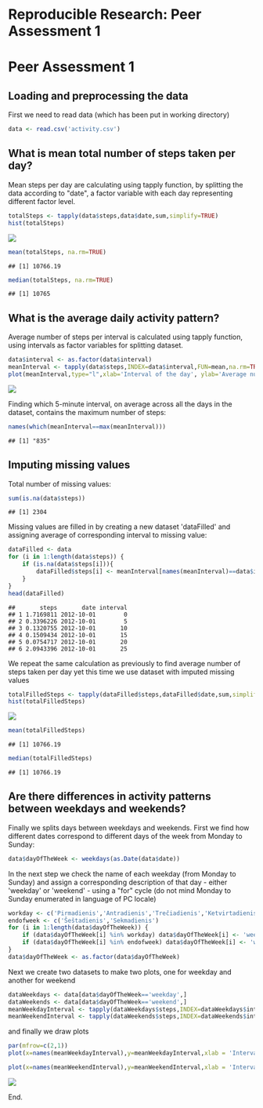 # Reproducible Research: Peer Assessment 1

# Peer Assessment 1

## Loading and preprocessing the data

First we need to read data (which has been put in working directory)


```r
data <- read.csv('activity.csv')
```

## What is mean total number of steps taken per day?

Mean steps per day are calculating using tapply function, by splitting
the data according to "date", a factor variable with each
day representing different factor level.


```r
totalSteps <- tapply(data$steps,data$date,sum,simplify=TRUE)
hist(totalSteps)
```

![](PA1_template_files/figure-html/unnamed-chunk-2-1.png) 

```r
mean(totalSteps, na.rm=TRUE)
```

```
## [1] 10766.19
```

```r
median(totalSteps, na.rm=TRUE)
```

```
## [1] 10765
```

## What is the average daily activity pattern?

Average number of steps per interval is calculated using tapply function, using
intervals as factor variables for splitting dataset.


```r
data$interval <- as.factor(data$interval)
meanInterval <- tapply(data$steps,INDEX=data$interval,FUN=mean,na.rm=TRUE)
plot(meanInterval,type="l",xlab='Interval of the day', ylab='Average number of steps taken')
```

![](PA1_template_files/figure-html/unnamed-chunk-3-1.png) 

Finding which 5-minute interval, on average across all the days in the dataset, contains the maximum number of steps:


```r
names(which(meanInterval==max(meanInterval)))
```

```
## [1] "835"
```

## Imputing missing values

Total number of missing values:

```r
sum(is.na(data$steps))
```

```
## [1] 2304
```
Missing values are filled in by creating a new dataset 'dataFilled' and assigning average of corresponding interval to missing value:

```r
dataFilled <- data
for (i in 1:length(data$steps)) {
    if (is.na(data$steps[i])){
        dataFilled$steps[i] <- meanInterval[names(meanInterval)==data$interval[i]]
    }
}
head(dataFilled)
```

```
##       steps       date interval
## 1 1.7169811 2012-10-01        0
## 2 0.3396226 2012-10-01        5
## 3 0.1320755 2012-10-01       10
## 4 0.1509434 2012-10-01       15
## 5 0.0754717 2012-10-01       20
## 6 2.0943396 2012-10-01       25
```

We repeat the same calculation as previously to find average number of steps taken per day
yet this time we use dataset with imputed missing values

```r
totalFilledSteps <- tapply(dataFilled$steps,dataFilled$date,sum,simplify=TRUE)
hist(totalFilledSteps)
```

![](PA1_template_files/figure-html/unnamed-chunk-7-1.png) 

```r
mean(totalFilledSteps)
```

```
## [1] 10766.19
```

```r
median(totalFilledSteps)
```

```
## [1] 10766.19
```

## Are there differences in activity patterns between weekdays and weekends?

Finally we splits days between weekdays and weekends. First we find how different dates correspond to different days of the week from Monday to Sunday:

```r
data$dayOfTheWeek <- weekdays(as.Date(data$date))
```

In the next step we check the name of each weekday (from Monday to Sunday) and assign
a corresponding description of that day - either 'weekday' or 'weekend' - using a "for" cycle (do not mind Monday to Sunday enumerated in language of PC locale)

```r
workday <- c('Pirmadienis','Antradienis','Trečiadienis','Ketvirtadienis','Penktadienis')
endofweek <- c('Šeštadienis','Sekmadienis')
for (i in 1:length(data$dayOfTheWeek)) {
    if (data$dayOfTheWeek[i] %in% workday) data$dayOfTheWeek[i] <- 'weekday'
    if (data$dayOfTheWeek[i] %in% endofweek) data$dayOfTheWeek[i] <- 'weekend'
}
data$dayOfTheWeek <- as.factor(data$dayOfTheWeek)
```

Next we create two datasets to make two plots, one for weekday and another for weekend


```r
dataWeekdays <- data[data$dayOfTheWeek=='weekday',]
dataWeekends <- data[data$dayOfTheWeek=='weekend',]
meanWeekdayInterval <- tapply(dataWeekdays$steps,INDEX=dataWeekdays$interval,FUN=mean,na.rm=TRUE)
meanWeekendInterval <- tapply(dataWeekends$steps,INDEX=dataWeekends$interval,FUN=mean,na.rm=TRUE)
```

and finally we draw plots

```r
par(mfrow=c(2,1))
plot(x=names(meanWeekdayInterval),y=meanWeekdayInterval,xlab = 'Interval of the day',ylab='Number of steps',main='Average number of steps taken on weekdays',type='l',ylim=c(0,200))

plot(x=names(meanWeekendInterval),y=meanWeekendInterval,xlab = 'Interval of the day',ylab='Number of steps',main='Average number of steps taken on weekends',type='l',ylim=c(0,200))
```

![](PA1_template_files/figure-html/unnamed-chunk-11-1.png) 

End.
